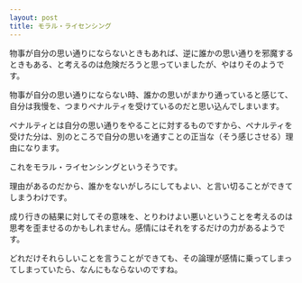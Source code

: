 ```yaml
---
layout: post
title: モラル・ライセンシング
---
```


物事が自分の思い通りにならないときもあれば、逆に誰かの思い通りを邪魔するときもある、と考えるのは危険だろうと思っていましたが、やはりそのようです。

物事が自分の思い通りにならない時、誰かの思いがまかり通っていると感じて、自分は我慢を、つまりペナルティを受けているのだと思い込んでしまいます。

ペナルティとは自分の思い通りをやることに対するものですから、ペナルティを受けた分は、別のところで自分の思いを通すことの正当な（そう感じさせる）理由になります。

これをモラル・ライセンシングというそうです。

理由があるのだから、誰かをないがしろにしてもよい、と言い切ることができてしまうわけです。

成り行きの結果に対してその意味を、とりわけよい悪いということを考えるのは思考を歪ませるのかもしれません。感情にはそれをするだけの力があるようです。

どれだけそれらしいことを言うことができても、その論理が感情に乗ってしまってしまっていたら、なんにもならないのですね。

